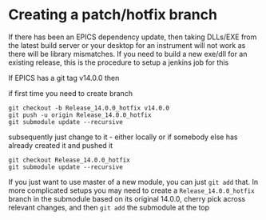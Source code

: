 # Creating a patch/hotfix branch

If there has been an EPICS dependency update, then taking DLLs/EXE from the latest build server or your desktop for an instrument will not work as there will be library mismatches. If you need to build a new exe/dll for an existing release, this is the procedure to setup a jenkins job for this 

If EPICS has a git tag v14.0.0 then

if first time you need to create branch
```
git checkout -b Release_14.0.0_hotfix v14.0.0
git push -u origin Release_14.0.0_hotfix
git submodule update --recursive
```
subsequently just change to it - either locally or if somebody else has already created it and pushed it
```
git checkout Release_14.0.0_hotfix
git submodule update --recursive
```
If you just want to use master of a new module, you can just `git add` that. In more complicated setups you may need to create a `Release_14.0.0_hotfix` branch in the submodule based on its original 14.0.0, cherry pick across relevant changes, and then `git add` the submodule at the top

